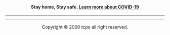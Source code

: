 <center><h4>Stay home, Stay safe. <a href="/covid-19">Learn more about COVID-19<a/></h4>
<hr>

<hr>

<center>Copyright © 2020 tcps all right reserved.<center/>
